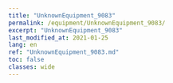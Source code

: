 ```yaml
---
title: "UnknownEquipment_9083"
permalink: /equipment/UnknownEquipment_9083/
excerpt: "UnknownEquipment_9083"
last_modified_at: 2021-01-25
lang: en
ref: "UnknownEquipment_9083.md"
toc: false
classes: wide
---
```


